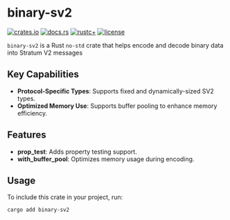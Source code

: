 # binary-sv2

[![crates.io](https://img.shields.io/crates/v/binary-sv2.svg)](https://crates.io/crates/binary-sv2)
[![docs.rs](https://docs.rs/binary-sv2/badge.svg)](https://docs.rs/binary-sv2)
[![rustc+](https://img.shields.io/badge/rustc-1.75.0%2B-lightgrey.svg)](https://blog.rust-lang.org/2023/12/28/Rust-1.75.0.html)
[![license](https://img.shields.io/badge/license-MIT%2FApache--2.0-blue.svg)](https://github.com/stratum-mining/stratum/blob/main/LICENSE.md)

`binary-sv2` is a Rust `no-std` crate that helps encode and decode binary data into Stratum V2 messages

## Key Capabilities

- **Protocol-Specific Types**: Supports fixed and dynamically-sized SV2 types.
- **Optimized Memory Use**: Supports buffer pooling to enhance memory efficiency.

## Features

- **prop_test**: Adds property testing support.
- **with_buffer_pool**: Optimizes memory usage during encoding.

## Usage

To include this crate in your project, run:

```sh
cargo add binary-sv2
```